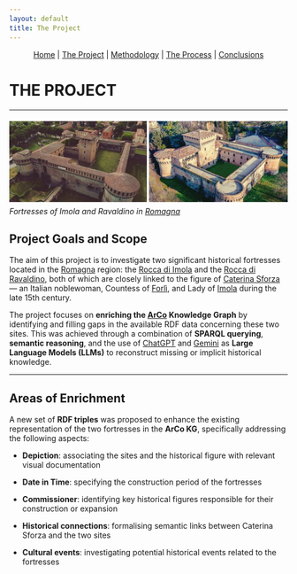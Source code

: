 ```yaml
---
layout: default
title: The Project
---
```


<div style="text-align: center; margin-bottom: 20px;">
  <a href="index.html">Home</a> |
  <a href="theproject.html">The Project</a> |
  <a href="methodology.html">Methodology</a> |
  <a href="theprocess.html">The Process</a> |
  <a href="conclusions.html">Conclusions</a>
</div>

# THE PROJECT

***
![Rocche di Ravaldino e Imola](due_rocche.jpg)
*Fortresses of Imola and Ravaldino in [Romagna](https://it.wikipedia.org/wiki/Romagna)*

## Project Goals and Scope

The aim of this project is to investigate two significant historical fortresses located in the [Romagna](https://it.wikipedia.org/wiki/Romagna) region: the [Rocca di Imola](https://it.wikipedia.org/wiki/Rocca_sforzesca_di_Imola) and the [Rocca di Ravaldino](https://it.wikipedia.org/wiki/Rocca_di_Ravaldino), both of which are closely linked to the figure of [Caterina Sforza](https://en.wikipedia.org/wiki/Caterina_Sforza) — an Italian noblewoman, Countess of [Forlì](https://en.wikipedia.org/wiki/Forl%C3%AC), and Lady of [Imola](https://en.wikipedia.org/wiki/Imola) during the late 15th century.

The project focuses on **enriching the [ArCo](http://wit.istc.cnr.it/arco) Knowledge Graph** by identifying and filling gaps in the available RDF data concerning these two sites. 
This was achieved through a combination of **SPARQL querying**, **semantic reasoning**, and the use of [ChatGPT](https://chatgpt.com/) and [Gemini](https://gemini.google.com/app?hl=it) as **Large Language Models (LLMs)** to reconstruct missing or implicit historical knowledge.

***

## Areas of Enrichment

A new set of **RDF triples** was proposed to enhance the existing representation of the two fortresses in the **ArCo KG**, specifically addressing the following aspects:

- **Depiction**: associating the sites and the historical figure with relevant visual documentation

- **Date in Time**: specifying the construction period of the fortresses

- **Commissioner**: identifying key historical figures responsible for their construction or expansion

- **Historical connections**: formalising semantic links between Caterina Sforza and the two sites

- **Cultural events**: investigating potential historical events related to the fortresses
